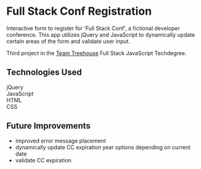 # Full Stack Conf Registration
Interactive form to register for 'Full Stack Conf', a fictional developer conference. This app utilizes jQuery and JavaScript to dynamically update certain areas of the form and validate user input.

Third project in the [Team Treehouse](http://referrals.trhou.se/clarkwinters) Full Stack JavaScript Techdegree.

## Technologies Used
jQuery  
JavaScript  
HTML  
CSS  

## Future Improvements
- improved error message placement
- dynamically update CC expiration year options depending on current date
- validate CC expiration